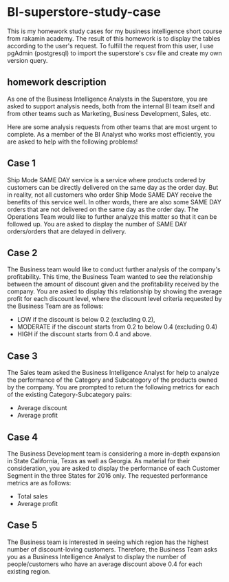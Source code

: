 # BI-superstore-study-case
This is my homework study cases for my business intelligence short course from rakamin academy. The result of this homework is to display the tables according to the user's request. To fulfill the request from this user, I use pgAdmin (postgresql) to import the superstore's csv file and create my own version query.

## homework description
As one of the Business Intelligence Analysts in the Superstore, you are asked to support analysis needs, both from the internal BI team itself and from other teams such as Marketing, Business Development, Sales, etc.

Here are some analysis requests from other teams that are most urgent to complete. As a member of the BI Analyst who works most efficiently, you are asked to help with the following problems!


## Case 1
Ship Mode SAME DAY service is a service where products ordered by customers can be directly delivered on the same day as the order day. But in reality, not all customers who order Ship Mode SAME DAY receive the benefits of this service well. In other words, there are also some SAME DAY orders that are not delivered on the same day as the order day. The Operations Team would like to further analyze this matter so that it can be followed up. You are asked to display the number of SAME DAY orders/orders that are delayed in delivery.

## Case 2
The Business team would like to conduct further analysis of the company's profitability. This time, the Business Team wanted to see the relationship between the amount of discount given and the profitability received by the company. You are asked to display this relationship by showing the average profit for each discount level, where the discount level criteria requested by the Business Team are as follows:
- LOW if the discount is below 0.2 (excluding 0.2),
- MODERATE if the discount starts from 0.2 to below 0.4 (excluding 0.4)
- HIGH if the discount starts from 0.4 and above.

## Case 3
The Sales team asked the Business Intelligence Analyst for help to analyze the performance of the Category and Subcategory of the products owned by the company. You are prompted to return the following metrics for each of the existing Category-Subcategory pairs:
- Average discount
- Average profit

## Case 4
The Business Development team is considering a more in-depth expansion in State California, Texas as well as Georgia. As material for their consideration, you are asked to display the performance of each Customer Segment in the three States for 2016 only. The requested performance metrics are as follows:
- Total sales
- Average profit

## Case 5
The Business team is interested in seeing which region has the highest number of discount-loving customers. Therefore, the Business Team asks you as a Business Intelligence Analyst to display the number of people/customers who have an average discount above 0.4 for each existing region.

